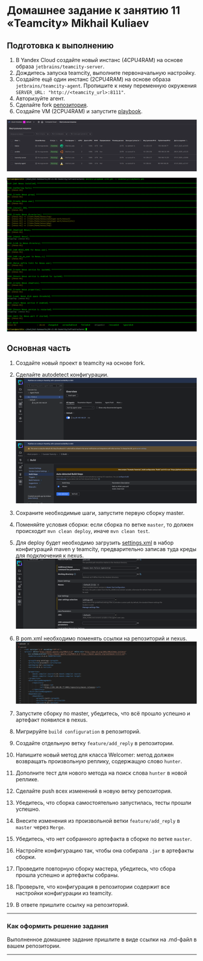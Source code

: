 # Домашнее задание к занятию 11 «Teamcity» Mikhail Kuliaev

## Подготовка к выполнению

1. В Yandex Cloud создайте новый инстанс (4CPU4RAM) на основе образа `jetbrains/teamcity-server`.
2. Дождитесь запуска teamcity, выполните первоначальную настройку.
3. Создайте ещё один инстанс (2CPU4RAM) на основе образа `jetbrains/teamcity-agent`. Пропишите к нему переменную окружения `SERVER_URL: "http://<teamcity_url>:8111"`.
4. Авторизуйте агент.
5. Сделайте fork [репозитория](https://github.com/aragastmatb/example-teamcity).
6. Создайте VM (2CPU4RAM) и запустите [playbook](./infrastructure).

![Screnshot](https://github.com/mkuliaev/mnt-homeworks/blob/MNT-video/09-ci-05-teamcity/png/2025-01-08_03-10-53.png)

![Screnshot](https://github.com/mkuliaev/mnt-homeworks/blob/MNT-video/09-ci-05-teamcity/png/2025-01-08_04-31-43.png)


## Основная часть

1. Создайте новый проект в teamcity на основе fork.
2. Сделайте autodetect конфигурации.
![Screnshot](https://github.com/mkuliaev/mnt-homeworks/blob/MNT-video/09-ci-05-teamcity/png/2025-01-08_04-44-11.png)
![Screnshot](https://github.com/mkuliaev/mnt-homeworks/blob/MNT-video/09-ci-05-teamcity/png/2025-01-08_04-51-06.png)


3. Сохраните необходимые шаги, запустите первую сборку master.
4. Поменяйте условия сборки: если сборка по ветке `master`, то должен происходит `mvn clean deploy`, иначе `mvn clean test`.
5. Для deploy будет необходимо загрузить [settings.xml](./teamcity/settings.xml) в набор конфигураций maven у teamcity, предварительно записав туда креды для подключения к nexus.
![Screnshot](https://github.com/mkuliaev/mnt-homeworks/blob/MNT-video/09-ci-05-teamcity/png/2025-01-08_10-08-48.png)
6. В pom.xml необходимо поменять ссылки на репозиторий и nexus.
![Screnshot](https://github.com/mkuliaev/mnt-homeworks/blob/MNT-video/09-ci-05-teamcity/png/2025-01-08_06-30-24.png)
7. Запустите сборку по master, убедитесь, что всё прошло успешно и артефакт появился в nexus.
8. Мигрируйте `build configuration` в репозиторий.
9. Создайте отдельную ветку `feature/add_reply` в репозитории.
10. Напишите новый метод для класса Welcomer: метод должен возвращать произвольную реплику, содержащую слово `hunter`.
11. Дополните тест для нового метода на поиск слова `hunter` в новой реплике.
12. Сделайте push всех изменений в новую ветку репозитория.
13. Убедитесь, что сборка самостоятельно запустилась, тесты прошли успешно.
14. Внесите изменения из произвольной ветки `feature/add_reply` в `master` через `Merge`.
15. Убедитесь, что нет собранного артефакта в сборке по ветке `master`.
16. Настройте конфигурацию так, чтобы она собирала `.jar` в артефакты сборки.
17. Проведите повторную сборку мастера, убедитесь, что сбора прошла успешно и артефакты собраны.
18. Проверьте, что конфигурация в репозитории содержит все настройки конфигурации из teamcity.
19. В ответе пришлите ссылку на репозиторий.

---

### Как оформить решение задания

Выполненное домашнее задание пришлите в виде ссылки на .md-файл в вашем репозитории.

---
 
 
